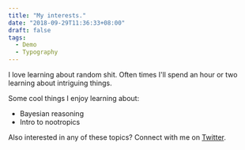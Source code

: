 ```yaml
---
title: "My interests."
date: "2018-09-29T11:36:33+08:00"
draft: false
tags:
  - Demo
  - Typography
---
```


I love learning about random shit. Often times I'll spend an hour or two learning about intriguing things.

Some cool things I enjoy learning about:

- Bayesian reasoning
- Intro to nootropics

Also interested in any of these topics? Connect with me on [Twitter](https://twitter.com/hwbhatti).
